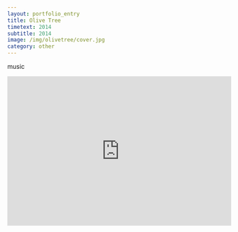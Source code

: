 ```yaml
---
layout: portfolio_entry
title: Olive Tree
timetext: 2014
subtitle: 2014
image: /img/olivetree/cover.jpg
category: other
---
```


music

<iframe width="510" height="340" src="http://www.youtube.com/embed/q19kgDQNzNk" frameborder="0" allowfullscreen></iframe>